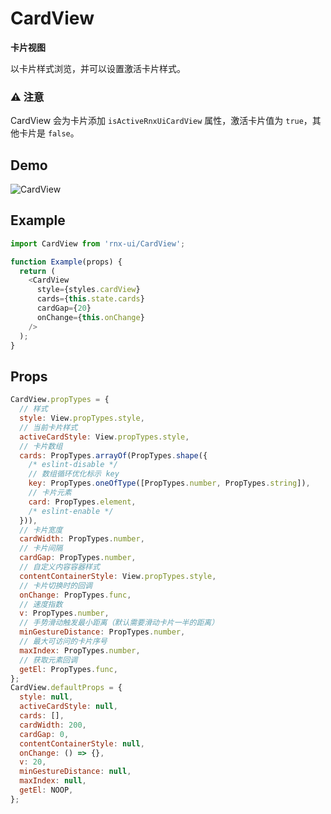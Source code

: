 # CardView

**卡片视图**

以卡片样式浏览，并可以设置激活卡片样式。

### ⚠️ 注意

CardView 会为卡片添加 `isActiveRnxUiCardView` 属性，激活卡片值为 `true`，其他卡片是 `false`。

## Demo

![CardView](http://wx3.sinaimg.cn/mw690/4c8b519dly1fdgvohgt53g20hs0wsaip.gif)

## Example

```js
import CardView from 'rnx-ui/CardView';

function Example(props) {
  return (
    <CardView
      style={styles.cardView}
      cards={this.state.cards}
      cardGap={20}
      onChange={this.onChange}
    />
  );
}
```

## Props

```js
CardView.propTypes = {
  // 样式
  style: View.propTypes.style,
  // 当前卡片样式
  activeCardStyle: View.propTypes.style,
  // 卡片数组
  cards: PropTypes.arrayOf(PropTypes.shape({
    /* eslint-disable */
    // 数组循环优化标示 key
    key: PropTypes.oneOfType([PropTypes.number, PropTypes.string]),
    // 卡片元素
    card: PropTypes.element,
    /* eslint-enable */
  })),
  // 卡片宽度
  cardWidth: PropTypes.number,
  // 卡片间隔
  cardGap: PropTypes.number,
  // 自定义内容容器样式
  contentContainerStyle: View.propTypes.style,
  // 卡片切换时的回调
  onChange: PropTypes.func,
  // 速度指数
  v: PropTypes.number,
  // 手势滑动触发最小距离（默认需要滑动卡片一半的距离）
  minGestureDistance: PropTypes.number,
  // 最大可访问的卡片序号
  maxIndex: PropTypes.number,
  // 获取元素回调
  getEl: PropTypes.func,
};
CardView.defaultProps = {
  style: null,
  activeCardStyle: null,
  cards: [],
  cardWidth: 200,
  cardGap: 0,
  contentContainerStyle: null,
  onChange: () => {},
  v: 20,
  minGestureDistance: null,
  maxIndex: null,
  getEl: NOOP,
};
```
